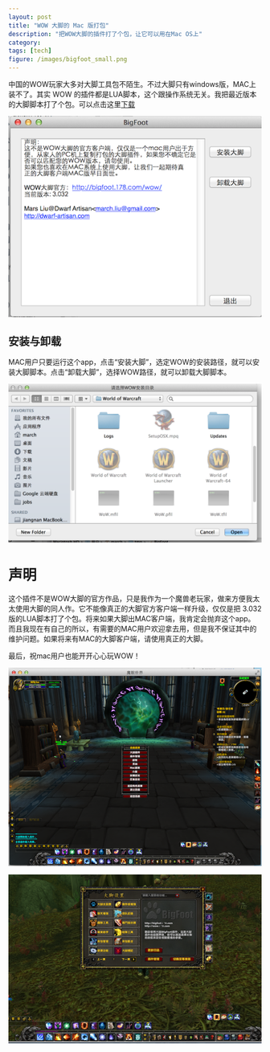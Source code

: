 ```yaml
---
layout: post
title: "WOW 大脚的 Mac 版打包"
description: "把WOW大脚的插件打了个包，让它可以用在Mac OS上"
category: 
tags: [tech]
figure: /images/bigfoot_small.png
---
```



中国的WOW玩家大多对大脚工具包不陌生。不过大脚只有windows版，MAC上装不了。其实 WOW 的插件都是LUA脚本，这个跟操作系统无关。我把最近版本的大脚脚本打了个包。可以点击这里<a href="/static/BigFoot.zip">下载</a>

![BigFoot](/images/bigfoot.png)

## 安装与卸载

MAC用户只要运行这个app，点击“安装大脚”，选定WOW的安装路径，就可以安装大脚脚本。点击“卸载大脚”，选择WOW路径，就可以卸载大脚脚本。

![Install BigFoot](/images/bigfoot_install.png)

# 声明

这个插件不是WOW大脚的官方作品，只是我作为一个魔兽老玩家，做来方便我太太使用大脚的同人作。它不能像真正的大脚官方客户端一样升级，仅仅是把 3.032 版的LUA脚本打了个包。将来如果大脚出MAC客户端，我肯定会抛弃这个app。而且我现在有自己的所以，有需要的MAC用户欢迎拿去用，但是我不保证其中的维护问题。如果将来有MAC的大脚客户端，请使用真正的大脚。

最后，祝mac用户也能开开心心玩WOW！

![WOW BigFoot](/images/wow_bf1.png)

![WOW BigFoot](/images/wow_bf2.png)
